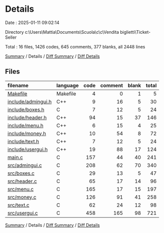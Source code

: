 # Details

Date : 2025-01-11 09:02:14

Directory c:\\Users\\Mattia\\Documents\\Scuola\\c\\c\\Vendita biglietti\\Ticket-Seller

Total : 16 files,  1426 codes, 645 comments, 377 blanks, all 2448 lines

[Summary](results.md) / Details / [Diff Summary](diff.md) / [Diff Details](diff-details.md)

## Files
| filename | language | code | comment | blank | total |
| :--- | :--- | ---: | ---: | ---: | ---: |
| [Makefile](/Makefile) | Makefile | 4 | 0 | 1 | 5 |
| [include/admingui.h](/include/admingui.h) | C++ | 9 | 16 | 5 | 30 |
| [include/boxes.h](/include/boxes.h) | C | 7 | 12 | 5 | 24 |
| [include/header.h](/include/header.h) | C++ | 94 | 15 | 37 | 146 |
| [include/menu.h](/include/menu.h) | C++ | 6 | 15 | 4 | 25 |
| [include/money.h](/include/money.h) | C++ | 10 | 54 | 8 | 72 |
| [include/text.h](/include/text.h) | C++ | 7 | 12 | 5 | 24 |
| [include/usergui.h](/include/usergui.h) | C++ | 19 | 88 | 17 | 124 |
| [main.c](/main.c) | C | 157 | 44 | 40 | 241 |
| [src/admingui.c](/src/admingui.c) | C | 208 | 62 | 70 | 340 |
| [src/boxes.c](/src/boxes.c) | C | 29 | 13 | 5 | 47 |
| [src/header.c](/src/header.c) | C | 65 | 17 | 14 | 96 |
| [src/menu.c](/src/menu.c) | C | 165 | 17 | 15 | 197 |
| [src/money.c](/src/money.c) | C | 126 | 91 | 41 | 258 |
| [src/text.c](/src/text.c) | C | 62 | 24 | 12 | 98 |
| [src/usergui.c](/src/usergui.c) | C | 458 | 165 | 98 | 721 |

[Summary](results.md) / Details / [Diff Summary](diff.md) / [Diff Details](diff-details.md)